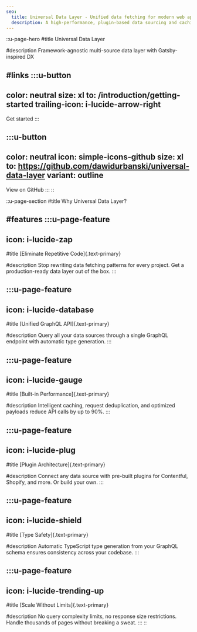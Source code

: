 ```yaml
---
seo:
  title: Universal Data Layer - Unified data fetching for modern web applications
  description: A high-performance, plugin-based data sourcing and caching system that eliminates repetitive data fetching code and provides a unified GraphQL API for all your data sources.
---
```


::u-page-hero
#title
Universal Data Layer

#description
Framework-agnostic multi-source data layer with Gatsby-inspired DX

#links
  :::u-button
  ---
  color: neutral
  size: xl
  to: /introduction/getting-started
  trailing-icon: i-lucide-arrow-right
  ---
  Get started
  :::

  :::u-button
  ---
  color: neutral
  icon: simple-icons-github
  size: xl
  to: https://github.com/dawidurbanski/universal-data-layer
  variant: outline
  ---
  View on GitHub
  :::
::

::u-page-section
#title
Why Universal Data Layer?

#features
  :::u-page-feature
  ---
  icon: i-lucide-zap
  ---
  #title
  [Eliminate Repetitive Code]{.text-primary}

  #description
  Stop rewriting data fetching patterns for every project. Get a production-ready data layer out of the box.
  :::

  :::u-page-feature
  ---
  icon: i-lucide-database
  ---
  #title
  [Unified GraphQL API]{.text-primary}

  #description
  Query all your data sources through a single GraphQL endpoint with automatic type generation.
  :::

  :::u-page-feature
  ---
  icon: i-lucide-gauge
  ---
  #title
  [Built-in Performance]{.text-primary}

  #description
  Intelligent caching, request deduplication, and optimized payloads reduce API calls by up to 90%.
  :::

  :::u-page-feature
  ---
  icon: i-lucide-plug
  ---
  #title
  [Plugin Architecture]{.text-primary}

  #description
  Connect any data source with pre-built plugins for Contentful, Shopify, and more. Or build your own.
  :::

  :::u-page-feature
  ---
  icon: i-lucide-shield
  ---
  #title
  [Type Safety]{.text-primary}

  #description
  Automatic TypeScript type generation from your GraphQL schema ensures consistency across your codebase.
  :::

  :::u-page-feature
  ---
  icon: i-lucide-trending-up
  ---
  #title
  [Scale Without Limits]{.text-primary}

  #description
  No query complexity limits, no response size restrictions. Handle thousands of pages without breaking a sweat.
  :::
::

